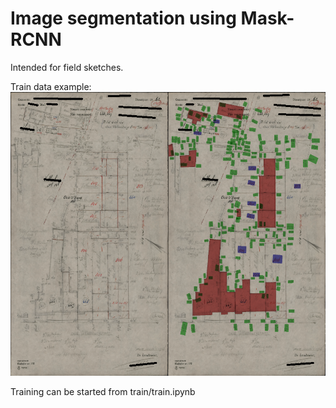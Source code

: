 # Image segmentation using Mask-RCNN

Intended for field sketches.

Train data example:
![Measurement](images/im.png)

Training can be started from train/train.ipynb
